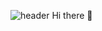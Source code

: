 ![header](https://capsule-render.vercel.app/api?type=waving&&color=0079D7&height=180&section=header)
Hi there 👋

<!--
<a href="mailto:yeon1673@gmail.com" target="_blank"><img src="https://img.shields.io/badge/Gmail-EA4335?style=flat-square&logo=Gmail&logoColor=white"/></a>
<a href="instagram.com/choyeonnnje" target="_blank"><img src="https://img.shields.io/badge/instagram-E4405F?style=flat-square&logo=instagram&logoColor=white"/></a>
-->

<!--
**choyeonje/choyeonje** is a ✨ _special_ ✨ repository because its `README.md` (this file) appears on your GitHub profile.

Here are some ideas to get you started:

- 🔭 I’m currently working on ...
- 🌱 I’m currently learning ...
- 👯 I’m looking to collaborate on ...
- 🤔 I’m looking for help with ...
- 💬 Ask me about ...
- 📫 How to reach me: ...
- 😄 Pronouns: ...
- ⚡ Fun fact: ...
-->
